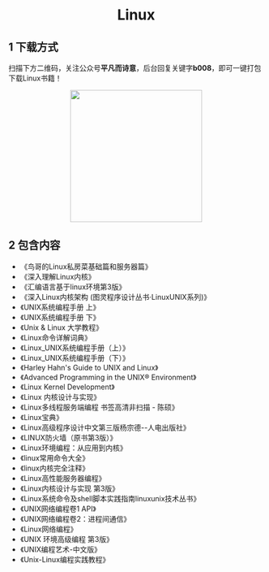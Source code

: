 <h1 align="center">Linux</h1>

## 1 下载方式

扫描下方二维码，关注公众号**平凡而诗意**，后台回复关键字**b008**，即可一键打包下载Linux书籍！

<p align="center">
    <img src="https://s1.ax1x.com/2022/07/10/jsCAdH.jpg" width="260" height="260"></img>
</p>

## 2 包含内容

- 《鸟哥的Linux私房菜基础篇和服务器篇》
- 《深入理解Linux内核》
- 《汇编语言基于linux环境第3版》
- 《深入Linux内核架构 (图灵程序设计丛书·LinuxUNIX系列)》
- 《UNIX系统编程手册 上》
- 《UNIX系统编程手册 下》
- 《Unix & Linux 大学教程》
- 《Linux命令详解词典》
- 《Linux_UNIX系统编程手册（上）》
- 《Linux_UNIX系统编程手册（下）》
- 《Harley Hahn's Guide to UNIX and Linux》
- 《Advanced Programming in the UNIX® Environment》
- 《Linux Kernel Development》
- 《Linux 内核设计与实现》
- 《Linux多线程服务端编程 书签高清非扫描 - 陈硕》
- 《Linux宝典》
- 《Linux高级程序设计中文第三版杨宗德--人电出版社》
- 《LINUX防火墙（原书第3版）》
- 《Linux环境编程：从应用到内核》
- 《linux常用命令大全》
- 《linux内核完全注释》
- 《Linux高性能服务器编程》
- 《Linux内核设计与实现 第3版》
- 《Linux系统命令及shell脚本实践指南linuxunix技术丛书》
- 《UNIX网络编程卷1 API》
- 《UNIX网络编程卷2：进程间通信》
- 《Linux网络编程》
- 《UNIX 环境高级编程 第3版》
- 《UNIX编程艺术-中文版》
- 《Unix-Linux编程实践教程》